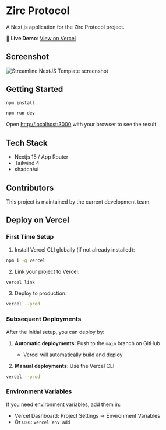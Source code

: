 # Zirc Protocol

A Next.js application for the Zirc Protocol project.

🚀 **Live Demo**: [View on Vercel](https://vercel.com/zircai99/simple)

## Screenshot

![Streamline NextJS Template screenshot](./public/og-image.jpg)

## Getting Started

```bash
npm install
```

```bash
npm run dev
```

Open [http://localhost:3000](http://localhost:3000) with your browser to see the result.

## Tech Stack

- Nextjs 15 / App Router
- Tailwind 4
- shadcn/ui

## Contributors

This project is maintained by the current development team.

## Deploy on Vercel

### First Time Setup

1. Install Vercel CLI globally (if not already installed):
```bash
npm i -g vercel
```

2. Link your project to Vercel:
```bash
vercel link
```

3. Deploy to production:
```bash
vercel --prod
```

### Subsequent Deployments

After the initial setup, you can deploy by:

1. **Automatic deployments**: Push to the `main` branch on GitHub
   - Vercel will automatically build and deploy

2. **Manual deployments**: Use the Vercel CLI
```bash
vercel --prod
```

### Environment Variables

If you need environment variables, add them in:
- Vercel Dashboard: Project Settings → Environment Variables
- Or use: `vercel env add`